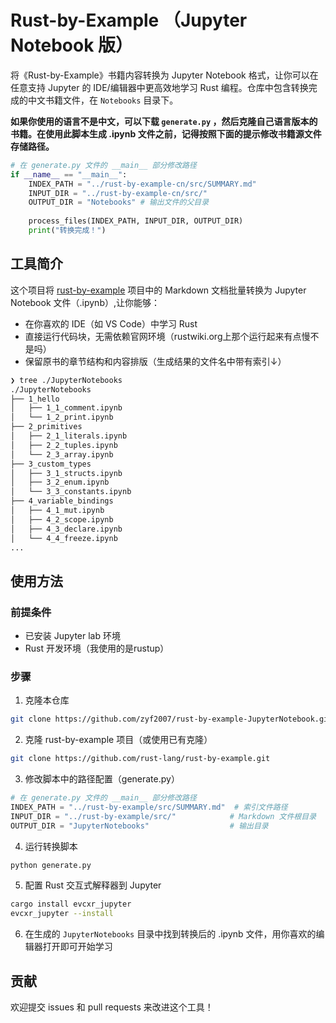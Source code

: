 # Rust-by-Example （Jupyter Notebook 版）

将《Rust-by-Example》书籍内容转换为 Jupyter Notebook 格式，让你可以在任意支持 Jupyter 的 IDE/编辑器中更高效地学习 Rust 编程。仓库中包含转换完成的中文书籍文件，在 `Notebooks` 目录下。  

**如果你使用的语言不是中文，可以下载 `generate.py` ，然后克隆自己语言版本的书籍。在使用此脚本生成 .ipynb 文件之前，记得按照下面的提示修改书籍源文件存储路径。**
```python
# 在 generate.py 文件的 __main__ 部分修改路径
if __name__ == "__main__":
    INDEX_PATH = "../rust-by-example-cn/src/SUMMARY.md"
    INPUT_DIR = "../rust-by-example-cn/src/"
    OUTPUT_DIR = "Notebooks" # 输出文件的父目录
    
    process_files(INDEX_PATH, INPUT_DIR, OUTPUT_DIR)
    print("转换完成！")
```
## 工具简介

这个项目将 [rust-by-example](https://github.com/rust-lang/rust-by-example) 项目中的 Markdown 文档批量转换为 Jupyter Notebook 文件（.ipynb）,让你能够：

- 在你喜欢的 IDE（如 VS Code）中学习 Rust
- 直接运行代码块，无需依赖官网环境（rustwiki.org上那个运行起来有点慢不是吗）
- 保留原书的章节结构和内容排版（生成结果的文件名中带有索引↓）

```bash
❯ tree ./JupyterNotebooks
./JupyterNotebooks
├── 1_hello
│   ├── 1_1_comment.ipynb
│   └── 1_2_print.ipynb
├── 2_primitives
│   ├── 2_1_literals.ipynb
│   ├── 2_2_tuples.ipynb
│   └── 2_3_array.ipynb
├── 3_custom_types
│   ├── 3_1_structs.ipynb
│   ├── 3_2_enum.ipynb
│   └── 3_3_constants.ipynb
├── 4_variable_bindings
│   ├── 4_1_mut.ipynb
│   ├── 4_2_scope.ipynb
│   ├── 4_3_declare.ipynb
│   └── 4_4_freeze.ipynb
...
```


## 使用方法

### 前提条件

- 已安装 Jupyter lab 环境
- Rust 开发环境（我使用的是rustup）

### 步骤

1. 克隆本仓库

```bash
git clone https://github.com/zyf2007/rust-by-example-JupyterNotebook.git
```

2. 克隆 rust-by-example 项目（或使用已有克隆）

```bash
git clone https://github.com/rust-lang/rust-by-example.git
```

3. 修改脚本中的路径配置（generate.py）

```python
# 在 generate.py 文件的 __main__ 部分修改路径
INDEX_PATH = "../rust-by-example/src/SUMMARY.md"  # 索引文件路径
INPUT_DIR = "../rust-by-example/src/"            # Markdown 文件根目录
OUTPUT_DIR = "JupyterNotebooks"                  # 输出目录
```

4. 运行转换脚本

```bash
python generate.py
```
5. 配置 Rust 交互式解释器到 Jupyter
```bash
cargo install evcxr_jupyter
evcxr_jupyter --install
```
6. 在生成的 `JupyterNotebooks` 目录中找到转换后的 .ipynb 文件，用你喜欢的编辑器打开即可开始学习



## 贡献

欢迎提交 issues 和 pull requests 来改进这个工具！

